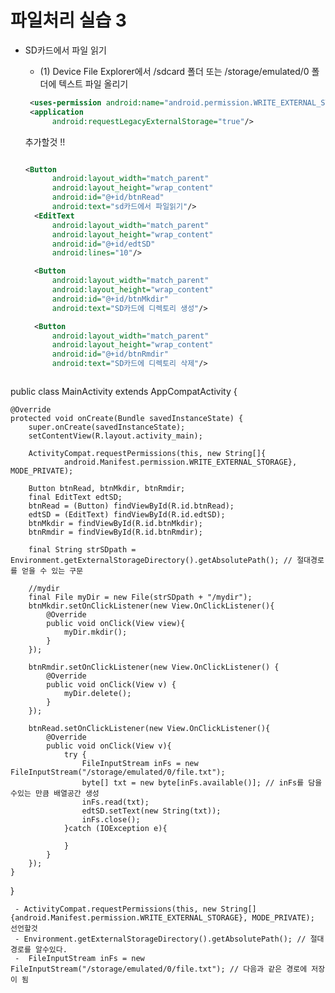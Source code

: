 # 파일처리 실습 3 

- SD카드에서 파일 읽기 
  - (1) Device File Explorer에서 /sdcard 폴더 또는 /storage/emulated/0 폴더에 텍스트 파일 올리기 
  
  ```xml
   <uses-permission android:name="android.permission.WRITE_EXTERNAL_STORAGE"/>
   <application
        android:requestLegacyExternalStorage="true"/>
  ```
    추가할것 !!


  ```xml
  
  <Button
        android:layout_width="match_parent"
        android:layout_height="wrap_content"
        android:id="@+id/btnRead"
        android:text="sd카드에서 파일읽기"/>
    <EditText
        android:layout_width="match_parent"
        android:layout_height="wrap_content"
        android:id="@+id/edtSD"
        android:lines="10"/>

    <Button
        android:layout_width="match_parent"
        android:layout_height="wrap_content"
        android:id="@+id/btnMkdir"
        android:text="SD카드에 디렉토리 생성"/>

    <Button
        android:layout_width="match_parent"
        android:layout_height="wrap_content"
        android:id="@+id/btnRmdir"
        android:text="SD카드에 디렉토리 삭제"/>
  ```

  ```java
  
public class MainActivity extends AppCompatActivity {

    @Override
    protected void onCreate(Bundle savedInstanceState) {
        super.onCreate(savedInstanceState);
        setContentView(R.layout.activity_main);

        ActivityCompat.requestPermissions(this, new String[]{
                android.Manifest.permission.WRITE_EXTERNAL_STORAGE}, MODE_PRIVATE);

        Button btnRead, btnMkdir, btnRmdir;
        final EditText edtSD;
        btnRead = (Button) findViewById(R.id.btnRead);
        edtSD = (EditText) findViewById(R.id.edtSD);
        btnMkdir = findViewById(R.id.btnMkdir);
        btnRmdir = findViewById(R.id.btnRmdir);

        final String strSDpath = Environment.getExternalStorageDirectory().getAbsolutePath(); // 절대경로를 얻을 수 있는 구문

        //mydir
        final File myDir = new File(strSDpath + "/mydir");
        btnMkdir.setOnClickListener(new View.OnClickListener(){
            @Override
            public void onClick(View view){
                myDir.mkdir();
            }
        });

        btnRmdir.setOnClickListener(new View.OnClickListener() {
            @Override
            public void onClick(View v) {
                myDir.delete();
            }
        });

        btnRead.setOnClickListener(new View.OnClickListener(){
            @Override
            public void onClick(View v){
                try {
                    FileInputStream inFs = new FileInputStream("/storage/emulated/0/file.txt");
                    byte[] txt = new byte[inFs.available()]; // inFs를 담을수있는 만큼 배열공간 생성
                    inFs.read(txt);
                    edtSD.setText(new String(txt));
                    inFs.close();
                }catch (IOException e){

                }
            }
        });
    }
}
  ```
   - ActivityCompat.requestPermissions(this, new String[]{android.Manifest.permission.WRITE_EXTERNAL_STORAGE}, MODE_PRIVATE); 선언할것
   - Environment.getExternalStorageDirectory().getAbsolutePath(); // 절대경로를 알수있다. 
   -  FileInputStream inFs = new FileInputStream("/storage/emulated/0/file.txt"); // 다음과 같은 경로에 저장이 됨 
   
